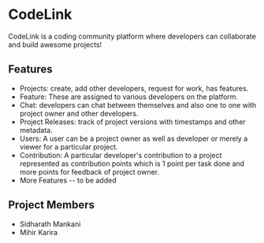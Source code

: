 # CodeLink
CodeLink is a coding community platform where developers can collaborate and build awesome projects!

## Features
- Projects: create, add other developers, request for work, has features.
- Feature: These are assigned to various developers on the platform.
- Chat: developers can chat between themselves and also one to one with project owner and other developers.
- Project Releases: track of project versions with timestamps and other metadata.
- Users: A user can be a project owner as well as developer or merely a viewer for a particular project.
- Contribution: A particular developer's contribution to a project represented as contribution points which is 1 point per task done and more points for feedback of project owner.
- More Features -- to be added

## Project Members
- Sidharath Mankani
- Mihir Karira
